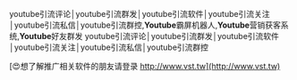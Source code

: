 youtube引流评论│youtube引流群发│youtube引流软件│youtube引流关注│youtube引流私信│youtube引流群控,**Youtube**霸屏机器人,**Youtube**营销获客系统,**Youtube**好友群发
youtube引流评论│youtube引流群发│youtube引流软件│youtube引流关注│youtube引流私信│youtube引流群控

[😍想了解推广相关软件的朋友请登录 http://www.vst.tw](http://www.vst.tw)



